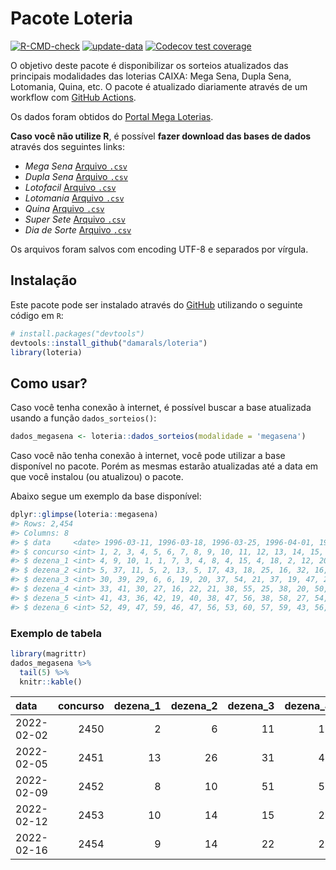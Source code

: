 
<!-- README.md is generated from README.Rmd. Please edit that file -->

# Pacote Loteria

<!-- badges: start -->

[![R-CMD-check](https://github.com/damarals/loteria/workflows/R-CMD-check/badge.svg)](https://github.com/damarals/loteria/actions)
[![update-data](https://github.com/damarals/loteria/actions/workflows/update-data.yaml/badge.svg)](https://github.com/damarals/loteria/actions/workflows/update-data.yaml)
[![Codecov test
coverage](https://codecov.io/gh/damarals/loteria/branch/master/graph/badge.svg)](https://app.codecov.io/gh/damarals/loteria?branch=master)
<!-- badges: end -->

O objetivo deste pacote é disponibilizar os sorteios atualizados das
principais modalidades das loterias CAIXA: Mega Sena, Dupla Sena,
Lotomania, Quina, etc. O pacote é atualizado diariamente através de um
workflow com [GitHub
Actions](https://github.com/damarals/loteria/actions).

Os dados foram obtidos do [Portal Mega
Loterias](https://www.megaloterias.com.br).

**Caso você não utilize R**, é possível **fazer download das bases de
dados** através dos seguintes links:

-   *Mega Sena* [Arquivo
    `.csv`](https://github.com/damarals/loteria/raw/master/inst/extdata/megasena.csv)
-   *Dupla Sena* [Arquivo
    `.csv`](https://github.com/damarals/loteria/raw/master/inst/extdata/duplasena.csv)
-   *Lotofacil* [Arquivo
    `.csv`](https://github.com/damarals/loteria/raw/master/inst/extdata/lotofacil.csv)
-   *Lotomania* [Arquivo
    `.csv`](https://github.com/damarals/loteria/raw/master/inst/extdata/lotomania.csv)
-   *Quina* [Arquivo
    `.csv`](https://github.com/damarals/loteria/raw/master/inst/extdata/quina.csv)
-   *Super Sete* [Arquivo
    `.csv`](https://github.com/damarals/loteria/raw/master/inst/extdata/supersete.csv)
-   *Dia de Sorte* [Arquivo
    `.csv`](https://github.com/damarals/loteria/raw/master/inst/extdata/diadesorte.csv)

Os arquivos foram salvos com encoding UTF-8 e separados por vírgula.

## Instalação

Este pacote pode ser instalado através do [GitHub](https://github.com/)
utilizando o seguinte código em `R`:

``` r
# install.packages("devtools")
devtools::install_github("damarals/loteria")
library(loteria)
```

## Como usar?

Caso você tenha conexão à internet, é possível buscar a base atualizada
usando a função `dados_sorteios()`:

``` r
dados_megasena <- loteria::dados_sorteios(modalidade = 'megasena') 
```

Caso você não tenha conexão à internet, você pode utilizar a base
disponível no pacote. Porém as mesmas estarão atualizadas até a data em
que você instalou (ou atualizou) o pacote.

Abaixo segue um exemplo da base disponível:

``` r
dplyr::glimpse(loteria::megasena)
#> Rows: 2,454
#> Columns: 8
#> $ data     <date> 1996-03-11, 1996-03-18, 1996-03-25, 1996-04-01, 1996-04-08, ~
#> $ concurso <int> 1, 2, 3, 4, 5, 6, 7, 8, 9, 10, 11, 12, 13, 14, 15, 16, 17, 18~
#> $ dezena_1 <int> 4, 9, 10, 1, 1, 7, 3, 4, 8, 4, 15, 4, 18, 2, 12, 20, 6, 23, 5~
#> $ dezena_2 <int> 5, 37, 11, 5, 2, 13, 5, 17, 43, 18, 25, 16, 32, 16, 33, 32, 1~
#> $ dezena_3 <int> 30, 39, 29, 6, 6, 19, 20, 37, 54, 21, 37, 19, 47, 23, 35, 34,~
#> $ dezena_4 <int> 33, 41, 30, 27, 16, 22, 21, 38, 55, 25, 38, 20, 50, 27, 51, 4~
#> $ dezena_5 <int> 41, 43, 36, 42, 19, 40, 38, 47, 56, 38, 58, 27, 54, 47, 52, 5~
#> $ dezena_6 <int> 52, 49, 47, 59, 46, 47, 56, 53, 60, 57, 59, 43, 56, 53, 60, 6~
```

### Exemplo de tabela

``` r
library(magrittr)
dados_megasena %>% 
  tail(5) %>%
  knitr::kable() 
```

| data       | concurso | dezena_1 | dezena_2 | dezena_3 | dezena_4 | dezena_5 | dezena_6 |
|:-----------|---------:|---------:|---------:|---------:|---------:|---------:|---------:|
| 2022-02-02 |     2450 |        2 |        6 |       11 |       15 |       17 |       39 |
| 2022-02-05 |     2451 |       13 |       26 |       31 |       46 |       51 |       60 |
| 2022-02-09 |     2452 |        8 |       10 |       51 |       56 |       57 |       58 |
| 2022-02-12 |     2453 |       10 |       14 |       15 |       24 |       34 |       44 |
| 2022-02-16 |     2454 |        9 |       14 |       22 |       24 |       44 |       47 |
